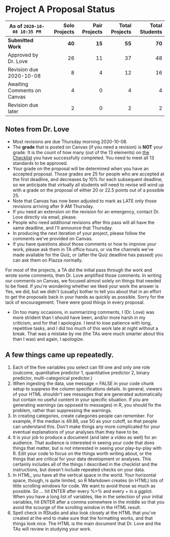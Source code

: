 # Project A Proposal Status

As of `2020-10-08 10:35 PM` | Solo Projects | Pair Projects | Total Projects | Total Students
------ | -----: | -------: | ------: | -------:
**Submitted Work** | **40** | **15** | **55** | **70**
Approved by Dr. Love | 26 | 11 | 37 | 48
Revision due 2020-10-08  | 8 | 4 | 12 | 16
Awaiting Comments on Canvas | 4 | 0 | 4 | 4
Revision due later | 2 | 0 | 2 | 2

## Notes from Dr. Love

- Most revisions are due Thursday morning 2020-10-08.
- The **grade** that is posted on Canvas (if you need a revision) is **NOT** your grade. It is the count of how many (out of the 13 elements) on [the Checklist](https://thomaselove.github.io/431-2020-projectA/checklist.html) you have successfully completed. You need to meet all 13 standards to be approved.
- Your grade on the proposal will be determined when you have an accepted proposal. Those grades are 25 for people who are accepted at the first deadline, and decreases by 10% for each subsequent deadline, so we anticipate that virtually all students will need to revise will wind up with a grade on the proposal of either 20 or 22.5 points out of a possible 25.
- Note that Canvas has now been adjusted to mark as LATE only those revisions arriving after 9 AM Thursday.
- If you need an extension on the revision for an emergency, contact Dr. Love directly via email, please.
- People who need additional revisions after this pass will all have the same deadline, and I'll announce that Thursday.
- In producing the next iteration of your project, please follow the comments we've provided on Canvas. 
- If you have questions about those comments or how to improve your work, please ask them in TA office hours, or via the channels we've made available for the Quiz, or (after the Quiz deadline has passed) you can ask them on Piazza normally.

For most of the projects, a TA did the initial pass through the work and wrote some comments, then Dr. Love amplified those comments. In writing our comments on Canvas, we focused almost solely on things that needed to be fixed. If you're wondering whether we liked your work the answer is Yes, we did, but we didn't (usually) bother to tell you about that in an effort to get the proposals back in your hands as quickly as possible. Sorry for the lack of encouragement. There were good things in every proposal.

- On too many occasions, in summarizing comments, I (Dr. Love) was more strident than I should have been, and/or more harsh in my criticism, and for that I apologize. I tend to lose patience with long, repetitive tasks, and I did too much of this work late at night without a break. That was a mistake by me (the TAs were much smarter about this than I was) and again, I apologize. 

## A few things came up repeatedly.

1. Each of the five variables you select can fill one and only one role (outcome, quantitative predictor 1, quantitative predictor 2, binary predictor, multi-categorical predictor.) 
2. When ingesting the data, use message = FALSE in your code chunk setup to suppress the column specifications details. In general, viewers of your HTML shouldn't see messages that are generated automatically but contain no useful content in your specific situation. If you are generating warnings (as opposed to messages) in R, you should fix the problem, rather than suppressing the warnings.
3. In creating categories, create categories people can remember. For example, if the median is 49.86, use 50 as your cutoff, so that people can understand this. Don't make things any more complicated for your eventual explanations of your analyses than they have to be.
4. It is your job to produce a document (and later a video as well) for an audience. That audience is interested in seeing your code that does things that matter, but is not interested in seeing your play-by-play with R. Edit your code to focus on the things worth writing about, or the things that are critical for your data development or analyses. This certainly includes all of the things I described in the checklist and the instructions, but doesn't include repeated checks on your data.
5. In HTML, you have all the vertical space in the world. Your horizontal space, though, is quite limited, so R Markdown creates (in HTML) lots of little scrolling windows for code. We want to avoid those as much as possible. So ... hit ENTER after every %>% and every + in a ggplot. When you have a long list of variables, like in the selection of your initial variables, hit ENTER after a comma somewhere in the middle so that you avoid the scourge of the scrolling window in the HTML result.
6. Spell check in RStudio and also look closely at the HTML that you've created at the end to make sure that the formatting works, and that things look nice. The HTML is the main document that Dr. Love and the TAs will review in studying your work.


